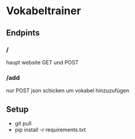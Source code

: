 # Vokabeltrainer

## Endpints
### /
haupt website GET und POST

### /add

nur POST json schicken um vokabel hinzuzufügen 

## Setup

*  git pull
*  pip install -r requirements.txt

